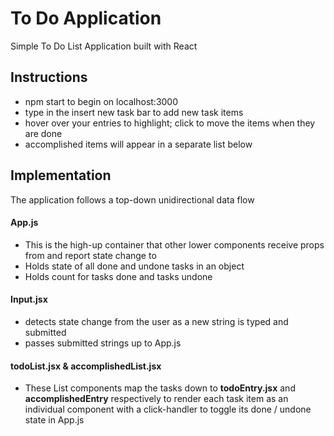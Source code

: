# To Do Application
Simple To Do List Application built with React

## Instructions
+ npm start to begin on localhost:3000
+ type in the insert new task bar to add new task items
+ hover over your entries to highlight; click to move the items when they are done
+ accomplished items will appear in a separate list below


## Implementation
The application follows a top-down unidirectional data flow

#### App.js
+ This is the high-up container that other lower components receive props from and report state change to
+ Holds state of all done and undone tasks in an object
+ Holds count for tasks done and tasks undone

#### Input.jsx 
+ detects state change from the user as a new string is typed and submitted
+ passes submitted strings up to App.js

#### todoList.jsx & accomplishedList.jsx
+ These List components map the tasks down to **todoEntry.jsx** and **accomplishedEntry** respectively to render each  task item as an individual component with a click-handler to toggle its done / undone state in App.js
